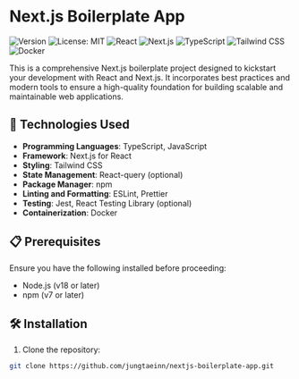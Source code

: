 # Next.js Boilerplate App


![Version](https://img.shields.io/badge/version-1.0.0-blue.svg?cacheSeconds=2592000) ![License: MIT](https://img.shields.io/badge/License-MIT-yellow.svg) ![React](https://img.shields.io/badge/react-18-blue.svg) ![Next.js](https://img.shields.io/badge/next.js-14.2.4-green.svg) ![TypeScript](https://img.shields.io/badge/typescript-5-blue.svg) ![Tailwind CSS](https://img.shields.io/badge/tailwindcss-3.4.1-blue.svg) ![Docker](https://img.shields.io/badge/docker-26.1.4-blue.svg)

This is a comprehensive Next.js boilerplate project designed to kickstart your development with React and Next.js. It incorporates best practices and modern tools to ensure a high-quality foundation for building scalable and maintainable web applications.

## 🚀 Technologies Used

- **Programming Languages**: TypeScript, JavaScript
- **Framework**: Next.js for React
- **Styling**: Tailwind CSS
- **State Management**: React-query (optional)
- **Package Manager**: npm
- **Linting and Formatting**: ESLint, Prettier
- **Testing**: Jest, React Testing Library (optional)
- **Containerization**: Docker

## 📋 Prerequisites

Ensure you have the following installed before proceeding:

- Node.js (v18 or later)
- npm (v7 or later)

## 🛠 Installation

1. Clone the repository:

```bash
git clone https://github.com/jungtaeinn/nextjs-boilerplate-app.git